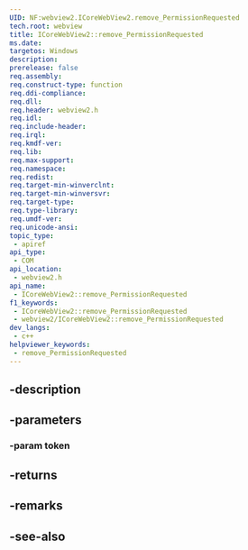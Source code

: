 ```yaml
---
UID: NF:webview2.ICoreWebView2.remove_PermissionRequested
tech.root: webview
title: ICoreWebView2::remove_PermissionRequested
ms.date: 
targetos: Windows
description: 
prerelease: false
req.assembly: 
req.construct-type: function
req.ddi-compliance: 
req.dll: 
req.header: webview2.h
req.idl: 
req.include-header: 
req.irql: 
req.kmdf-ver: 
req.lib: 
req.max-support: 
req.namespace: 
req.redist: 
req.target-min-winverclnt: 
req.target-min-winversvr: 
req.target-type: 
req.type-library: 
req.umdf-ver: 
req.unicode-ansi: 
topic_type:
 - apiref
api_type:
 - COM
api_location:
 - webview2.h
api_name:
 - ICoreWebView2::remove_PermissionRequested
f1_keywords:
 - ICoreWebView2::remove_PermissionRequested
 - webview2/ICoreWebView2::remove_PermissionRequested
dev_langs:
 - c++
helpviewer_keywords:
 - remove_PermissionRequested
---
```


## -description

## -parameters

### -param token

## -returns

## -remarks

## -see-also

